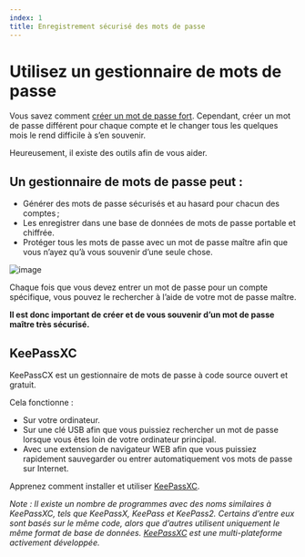 ```yaml
---
index: 1
title: Enregistrement sécurisé des mots de passe
---
```

# Utilisez un gestionnaire de mots de passe

Vous savez comment [créer un mot de passe fort](umbrella://information/passwords/beginner). Cependant, créer un mot de passe différent pour chaque compte et le changer tous les quelques mois le rend difficile à s’en souvenir.

Heureusement, il existe des outils afin de vous aider.

## Un gestionnaire de mots de passe peut :

* Générer des mots de passe sécurisés et au hasard pour chacun des comptes ;
* Les enregistrer dans une base de données de mots de passe portable et chiffrée.
* Protéger tous les mots de passe avec un mot de passe maître afin que vous n’ayez qu’à vous souvenir d’une seule chose.

![image](password_adv1.png)

Chaque fois que vous devez entrer un mot de passe pour un compte spécifique, vous pouvez le rechercher à l’aide de votre mot de passe maître.

**Il est donc important de créer et de vous souvenir d’un mot de passe maître très sécurisé.**

## KeePassXC

KeePassCX est un gestionnaire de mots de passe à code source ouvert et gratuit.

Cela fonctionne :

* Sur votre ordinateur.
* Sur une clé USB afin que vous puissiez rechercher un mot de passe lorsque vous êtes loin de votre ordinateur principal.
* Avec une extension de navigateur WEB afin que vous puissiez rapidement sauvegarder ou entrer automatiquement vos mots de passe sur Internet.

Apprenez comment installer et utiliser [KeePassXC](umbrella://tools/encryption/s_keepassxc.md).

*Note : Il existe un nombre de programmes avec des noms similaires à KeePassXC, tels que KeePassX, KeePass et KeePass2. Certains d’entre eux sont basés sur le même code, alors que d’autres utilisent uniquement le même format de base de données. [KeePassXC](https://keepassxc.org/) est une multi-plateforme activement développée.*